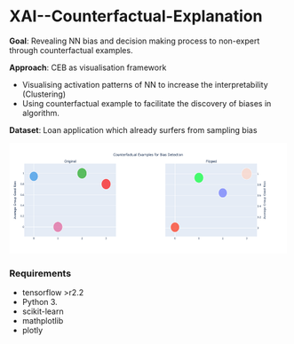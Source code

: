 # XAI--Counterfactual-Explanation

**Goal**: Revealing NN bias and decision making process to non-expert through counterfactual examples.

**Approach**: CEB as visualisation framework

- Visualising activation patterns of NN to increase the interpretability (Clustering)
- Using counterfactual example to facilitate the discovery of biases in algorithm.

**Dataset**: Loan application which already surfers from sampling bias


<img src="img/bias.png" width="500" height="200" />


### Requirements
- tensorflow >r2.2
- Python 3.
- scikit-learn
- mathplotlib
- plotly


